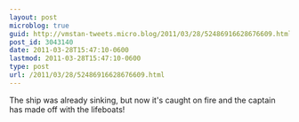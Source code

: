 ```yaml
---
layout: post
microblog: true
guid: http://vmstan-tweets.micro.blog/2011/03/28/52486916628676609.html
post_id: 3043140
date: 2011-03-28T15:47:10-0600
lastmod: 2011-03-28T15:47:10-0600
type: post
url: /2011/03/28/52486916628676609.html
---
```

The ship was already sinking, but now it's caught on fire and the captain has made off with the lifeboats!
